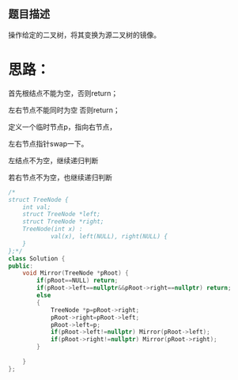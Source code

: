 ## 题目描述

操作给定的二叉树，将其变换为源二叉树的镜像。

# 思路：

首先根结点不能为空，否则return；

左右节点不能同时为空 否则return；

定义一个临时节点p，指向右节点，

左右节点指针swap一下。

左结点不为空，继续递归判断

若右节点不为空，也继续递归判断

```c++
/*
struct TreeNode {
	int val;
	struct TreeNode *left;
	struct TreeNode *right;
	TreeNode(int x) :
			val(x), left(NULL), right(NULL) {
	}
};*/
class Solution {
public:
    void Mirror(TreeNode *pRoot) {
        if(pRoot==NULL) return;
        if(pRoot->left==nullptr&&pRoot->right==nullptr) return;
        else
        {
            TreeNode *p=pRoot->right;
            pRoot->right=pRoot->left;
            pRoot->left=p;
            if(pRoot->left!=nullptr) Mirror(pRoot->left);
            if(pRoot->right!=nullptr) Mirror(pRoot->right);
        }
        
    }
};
```

